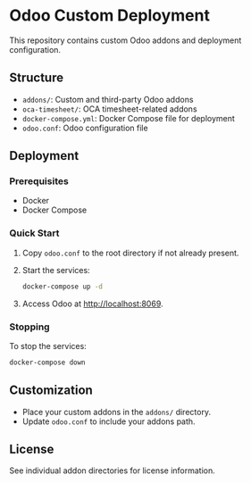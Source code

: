 # Odoo Custom Deployment

This repository contains custom Odoo addons and deployment configuration.

## Structure

- `addons/`: Custom and third-party Odoo addons
- `oca-timesheet/`: OCA timesheet-related addons
- `docker-compose.yml`: Docker Compose file for deployment
- `odoo.conf`: Odoo configuration file

## Deployment

### Prerequisites

- Docker
- Docker Compose

### Quick Start

1. Copy `odoo.conf` to the root directory if not already present.
2. Start the services:

    ```sh
    docker-compose up -d
    ```

3. Access Odoo at [http://localhost:8069](http://localhost:8069).

### Stopping

To stop the services:

```sh
docker-compose down
```

## Customization

- Place your custom addons in the `addons/` directory.
- Update `odoo.conf` to include your addons path.

## License

See individual addon directories for license information.